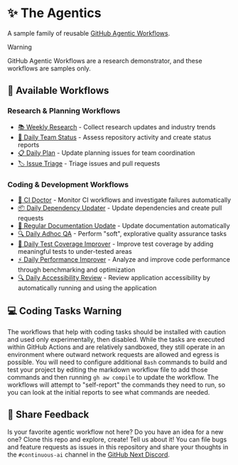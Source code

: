 # ✨ The Agentics

A sample family of reusable [GitHub Agentic Workflows](https://github.com/githubnext/gh-aw?tab=readme-ov-file).

> [!WARNING]
> GitHub Agentic Workflows are a research demonstrator, and these workflows are samples only.

## 📂 Available Workflows

### Research & Planning Workflows
- [📚 Weekly Research](docs/weekly-research.md) - Collect research updates and industry trends
- [👥 Daily Team Status](docs/daily-team-status.md) - Assess repository activity and create status reports
- [📋 Daily Plan](docs/daily-plan.md) - Update planning issues for team coordination
- [🏷️ Issue Triage](docs/issue-triage.md) - Triage issues and pull requests

### Coding & Development Workflows
- [🏥 CI Doctor](docs/ci-doctor.md) - Monitor CI workflows and investigate failures automatically
- [📦 Daily Dependency Updater](docs/daily-dependency-updates.md) - Update dependencies and create pull requests
- [📖 Regular Documentation Update](docs/update-docs.md) - Update documentation automatically
- [🔍 Daily Adhoc QA](docs/daily-qa.md) - Perform "soft", explorative quality assurance tasks
- [🧪 Daily Test Coverage Improver](docs/daily-test-improver.md) - Improve test coverage by adding meaningful tests to under-tested areas
- [⚡ Daily Performance Improver](docs/daily-perf-improver.md) - Analyze and improve code performance through benchmarking and optimization
- [🔍 Daily Accessibility Review](docs/daily-accessibility-review.md) - Review application accessibility by automatically running and using the application

## 💻 Coding Tasks Warning

The workflows that help with coding tasks should be installed with caution and used only experimentally, then disabled. While the tasks are executed within GitHub Actions and are relatively sandboxed, they still operate in an environment where outward network requests are allowed and egress is possible. You will need to configure additional `Bash` commands to build and test your project by editing the markdown workflow file to add those commands and then running `gh aw compile` to update the workflow. The workflows will attempt to "self-report" the commands they need to run, so you can look at the initial reports to see what commands are needed.

## 💬 Share Feedback

Is your favorite agentic workflow not here? Do you have an idea for a new one? Clone this repo and explore, create! Tell us about it! You can file bugs and feature requests as issues in this repository and share your thoughts in the `#continuous-ai` channel in the [GitHub Next Discord](https://gh.io/next-discord).
